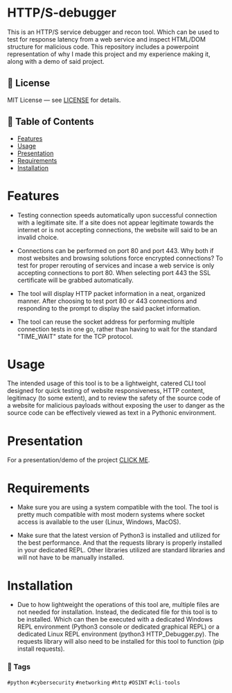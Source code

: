 # HTTP/S-debugger

This is an HTTP/S service debugger and recon tool. Which can be used to test for response latency from a web service and inspect HTML/DOM structure for malicious code. This repository includes a powerpoint representation of why I made this project and my experience making it, along with a demo of said project.


## 📄 License

MIT License — see [LICENSE](LICENSE) for details.


## 📜 Table of Contents

- [Features](#Features)
- [Usage](#Usage)
- [Presentation](#Presentation)
- [Requirements](#Requirements)
- [Installation](#Installation)


# Features

- Testing connection speeds automatically upon successful connection with a legitimate site. If a site does not appear legitimate towards the internet or is not accepting connections, the website will said to be an invalid choice.

- Connections can be performed on port 80 and port 443. Why both if most websites and browsing solutions force encrypted connections? To test for proper rerouting of services and incase a web service is only accepting connections to port 80. When selecting port 443 the SSL certificate will be grabbed automatically.

- The tool will display HTTP packet information in a neat, organized manner. After choosing to test port 80 or 443 connections and responding to the prompt to display the said packet information.

- The tool can reuse the socket address for performing multiple connection tests in one go, rather than having to wait for the standard "TIME_WAIT" state for the TCP protocol.


# Usage

The intended usage of this tool is to be a lightweight, catered CLI tool designed for quick testing of website responsiveness, HTTP content, legitimacy (to some extent), and to review the safety of the source code of a website for malicious payloads without exposing the user to danger as the source code can be effectively viewed as text in a Pythonic environment. 


# Presentation

For a presentation/demo of the project [CLICK ME](https://1drv.ms/p/c/8d3e98d829540707/ESvu3V1S6vJGjr9dlvnkVU0BGHtKPD3NyqD_e2FWwZP65Q?e=okM3HH).


# Requirements

- Make sure you are using a system compatible with the tool. The tool is pretty much compatible with most modern systems where socket access is available to the user (Linux, Windows, MacOS).

- Make sure that the latest version of Python3 is installed and utilized for the best performance. And that the requests library is properly installed in your dedicated REPL. Other libraries utilized are standard libraries and will not have to be manually installed.


# Installation

- Due to how lightweight the operations of this tool are, multiple files are not needed for installation. Instead, the dedicated file for this tool is to be installed. Which can then be executed with a dedicated Windows REPL environment (Python3 console or dedicated graphical REPL) or a dedicated Linux REPL environment (python3 HTTP_Debugger.py). The requests library will also need to be installed for this tool to function (pip install requests).


### 🔖 Tags

`#python` `#cybersecurity` `#networking` `#http` `#OSINT` `#cli-tools`

